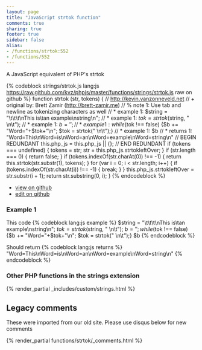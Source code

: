 ```yaml
---
layout: page
title: "JavaScript strtok function"
comments: true
sharing: true
footer: true
sidebar: false
alias:
- /functions/strtok:552
- /functions/552
---
```

<!-- Generated by Rakefile:build -->
A JavaScript equivalent of PHP's strtok

{% codeblock strings/strtok.js lang:js https://raw.github.com/kvz/phpjs/master/functions/strings/strtok.js raw on github %}
function strtok (str, tokens) {
  // http://kevin.vanzonneveld.net
  // +   original by: Brett Zamir (http://brett-zamir.me)
  // %        note 1: Use tab and newline as tokenizing characters as well
  // *     example 1: $string = "\t\t\t\nThis is\tan example\nstring\n";
  // *     example 1: $tok = strtok($string, " \n\t");
  // *     example 1: $b = '';
  // *     example 1: while ($tok !== false) {$b += "Word="+$tok+"\n"; $tok = strtok(" \n\t");}
  // *     example 1: $b
  // *     returns 1: "Word=This\nWord=is\nWord=an\nWord=example\nWord=string\n"
  // BEGIN REDUNDANT
  this.php_js = this.php_js || {};
  // END REDUNDANT
  if (tokens === undefined) {
    tokens = str;
    str = this.php_js.strtokleftOver;
  }
  if (str.length === 0) {
    return false;
  }
  if (tokens.indexOf(str.charAt(0)) !== -1) {
    return this.strtok(str.substr(1), tokens);
  }
  for (var i = 0; i < str.length; i++) {
    if (tokens.indexOf(str.charAt(i)) !== -1) {
      break;
    }
  }
  this.php_js.strtokleftOver = str.substr(i + 1);
  return str.substring(0, i);
}
{% endcodeblock %}

 - [view on github](https://github.com/kvz/phpjs/blob/master/functions/strings/strtok.js)
 - [edit on github](https://github.com/kvz/phpjs/edit/master/functions/strings/strtok.js)

### Example 1
This code
{% codeblock lang:js example %}
$string = "\t\t\t\nThis is\tan example\nstring\n";
$tok = strtok($string, " \n\t");
$b = '';
while ($tok !== false) {$b += "Word="+$tok+"\n"; $tok = strtok(" \n\t");}
$b
{% endcodeblock %}

Should return
{% codeblock lang:js returns %}
"Word=This\nWord=is\nWord=an\nWord=example\nWord=string\n"
{% endcodeblock %}


### Other PHP functions in the strings extension
{% render_partial _includes/custom/strings.html %}
## Legacy comments
These were imported from our old site. Please use disqus below for new comments
<div style="overflow-y: scroll; max-height: 500px;">
{% render_partial functions/strtok/_comments.html %}
</div>
